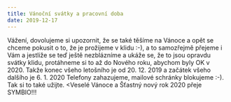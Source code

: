 ```yaml
---
title: Vánoční svátky a pracovní doba
date: 2019-12-17
---
```

Vážení, dovolujeme si upozornit, že se také těšíme na Vánoce a opět se chceme pokusit  o to, že je prožijeme v klidu :-), a to samozřejmě přejeme i Vám a jestliže se teď ještě nezblázníme a ukáže se, že to jsou opravdu svátky klidu, protáhneme si to až do Nového roku, abychom byly OK v 2020.
Takže konec všeho letošního je od 20. 12. 2019 a začátek všeho dalšího je 6. 1. 2020
Telefony zahazujeme, mailové schránky blokujeme :-).
Tak si to také užijte.
<Veselé Vánoce a Šťastný nový rok 2020 přeje SYMBIO!!!
